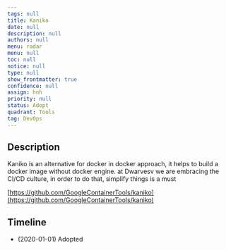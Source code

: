 ```yaml
---
tags: null
title: Kaniko
date: null
description: null
authors: null
menu: radar
menu: null
toc: null
notice: null
type: null
show_frontmatter: true
confidence: null
assign: hnh
priority: null
status: Adopt
quadrant: Tools
tag: DevOps
---
```


## Description

Kaniko is an alternative for docker in docker approach, it helps to build a docker image without docker engine. at Dwarvesv we are embracing the CI/CD culture, in order to do that, simplify things is a must

[https://github.com/GoogleContainerTools/kaniko](https://github.com/GoogleContainerTools/kaniko)

## Timeline

* (2020-01-01) Adopted